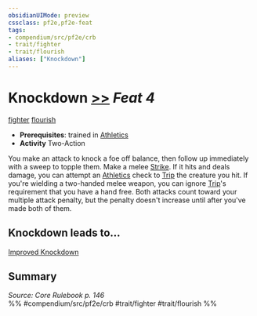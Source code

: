 ```yaml
---
obsidianUIMode: preview
cssclass: pf2e,pf2e-feat
tags:
- compendium/src/pf2e/crb
- trait/fighter
- trait/flourish
aliases: ["Knockdown"]
---
```

# Knockdown  [>>](../../rules/core-rulebook/chapter-9-playing-the-game.md#Actions "Two-Action") *Feat 4*  
[fighter](../../rules/traits/fighter.md)  [flourish](../../rules/traits/flourish.md)  

- **Prerequisites**: trained in [Athletics](../skills.md#Athletics)
- **Activity** Two-Action

You make an attack to knock a foe off balance, then follow up immediately with a sweep to topple them. Make a melee [Strike](../../rules/actions/strike.md). If it hits and deals damage, you can attempt an [Athletics](../skills.md#Athletics) check to [Trip](../../rules/actions/trip.md) the creature you hit. If you're wielding a two-handed melee weapon, you can ignore [Trip](../../rules/actions/trip.md)'s requirement that you have a hand free. Both attacks count toward your multiple attack penalty, but the penalty doesn't increase until after you've made both of them.

## Knockdown leads to...

[Improved Knockdown](improved-knockdown.md)

## Summary

*Source: Core Rulebook p. 146*  
%% #compendium/src/pf2e/crb #trait/fighter #trait/flourish %%
